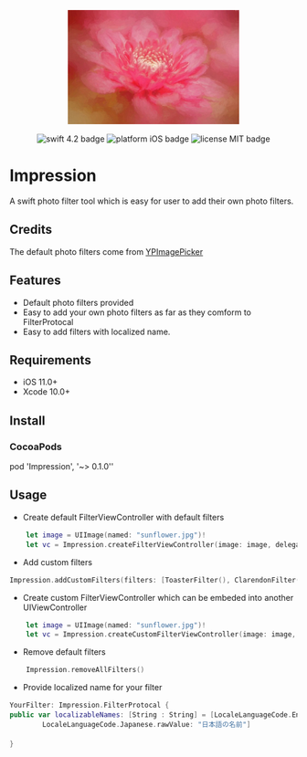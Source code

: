 <p align="center">
<img src="Images/logo.jpg" height="200" max-width="90%" alt="Impression" />
</p>

<p align="center">
    <img src="https://img.shields.io/badge/swift-4.2-orange.svg" alt="swift 4.2 badge" />
    <img src="https://img.shields.io/badge/platform-iOS-lightgrey.svg" alt="platform iOS badge" />
    <img src="https://img.shields.io/badge/license-MIT-black.svg" alt="license MIT badge" />   
</p>

# Impression
A swift photo filter tool which is easy for user to add their own photo filters.

## Credits
The default photo filters come from [YPImagePicker](https://github.com/Yummypets/YPImagePicker)

## Features
* Default photo filters provided
* Easy to add your own photo filters as far as they comform to FilterProtocal
* Easy to add filters with localized name.

## Requirements
* iOS 11.0+
* Xcode 10.0+

## Install

### CocoaPods
pod 'Impression',  '~> 0.1.0''

## Usage
* Create default FilterViewController with default filters

```swift
    let image = UIImage(named: "sunflower.jpg")!
    let vc = Impression.createFilterViewController(image: image, delegate: self, useDefaultFilters: true)
```

* Add custom filters

```swift
Impression.addCustomFilters(filters: [ToasterFilter(), ClarendonFilter(), HazeRemovalFilter()])
```
* Create custom FilterViewController which can be embeded into another UIViewController

```swift
    let image = UIImage(named: "sunflower.jpg")!
    let vc = Impression.createCustomFilterViewController(image: image, delegate: self, useDefaultFilters: true)
```

* Remove default filters

```swift
    Impression.removeAllFilters()
```

* Provide localized name for your filter

```swift
YourFilter: Impression.FilterProtocal {
public var localizableNames: [String : String] = [LocaleLanguageCode.English.rawValue: "English Name", LocaleLanguageCode.SimplifiedChinese.rawValue: "中文名",
        LocaleLanguageCode.Japanese.rawValue: "日本語の名前"]

}
```


